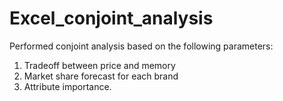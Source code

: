 # Excel_conjoint_analysis
Performed conjoint analysis based on the following parameters:
1. Tradeoff between price and  memory
2. Market share forecast for each brand
3. Attribute importance.
